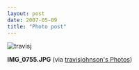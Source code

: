 ```yaml
---
layout: post
date: 2007-05-09
title: "Photo post"
---
```

![travisj](/images/01bc55046cb234b4285436b0c32557c56f52b4e113f0fff31f2b105a5e28b80a.jpg)

<b>IMG_0755.JPG</b> (via <a href="http://www.flickr.com/photos/travisjohnson/491234807/">travisjohnson's Photos</a>)